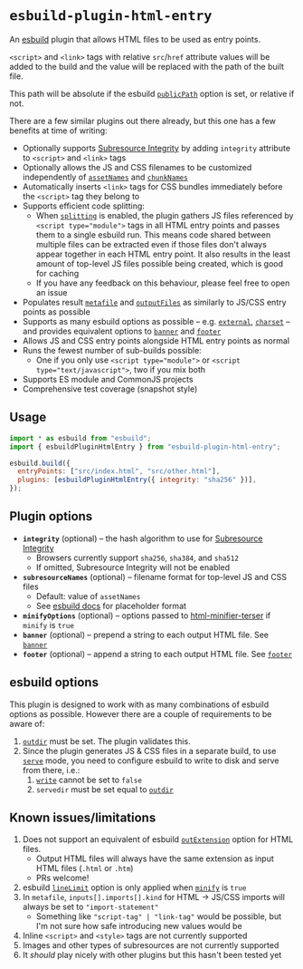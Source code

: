 # `esbuild-plugin-html-entry`

An [esbuild] plugin that allows HTML files to be used as entry points.

`<script>` and `<link>` tags with relative `src`/`href` attribute values will be added to the build
and the value will be replaced with the path of the built file.

This path will be absolute if the esbuild [`publicPath`] option is set, or relative if not.

There are a few similar plugins out there already, but this one has a few benefits at time of
writing:

- Optionally supports [Subresource Integrity] by adding `integrity` attribute to `<script>` and `<link>`
  tags
- Optionally allows the JS and CSS filenames to be customized independently of [`assetNames`] and
  [`chunkNames`]
- Automatically inserts `<link>` tags for CSS bundles immediately before the `<script>` tag they
  belong to
- Supports efficient code splitting:
  - When [`splitting`] is enabled, the plugin gathers JS files referenced by
    `<script type="module">` tags in all HTML entry points and passes them to a single esbuild run.
    This means code shared between multiple files can be extracted even if those files don't always
    appear together in each HTML entry point. It also results in the least amount of top-level JS
    files possible being created, which is good for caching
  - If you have any feedback on this behaviour, please feel free to open an issue
- Populates result [`metafile`] and [`outputFiles`] as similarly to JS/CSS entry points as possible
- Supports as many esbuild options as possible – e.g. [`external`], [`charset`] – and provides
  equivalent options to [`banner`] and [`footer`]
- Allows JS and CSS entry points alongside HTML entry points as normal
- Runs the fewest number of sub-builds possible:
  - One if you only use `<script type="module">` or `<script type="text/javascript">`, two if you
    mix both
- Supports ES module and CommonJS projects
- Comprehensive test coverage (snapshot style)

## Usage

```js
import * as esbuild from "esbuild";
import { esbuildPluginHtmlEntry } from "esbuild-plugin-html-entry";

esbuild.build({
  entryPoints: ["src/index.html", "src/other.html"],
  plugins: [esbuildPluginHtmlEntry({ integrity: "sha256" })],
});
```

## Plugin options

- **`integrity`** (optional) – the hash algorithm to use for [Subresource Integrity]
  - Browsers currently support `sha256`, `sha384`, and `sha512`
  - If omitted, Subresource Integrity will not be enabled
- **`subresourceNames`** (optional) – filename format for top-level JS and CSS files
  - Default: value of `assetNames`
  - See [esbuild docs](https://esbuild.github.io/api/#asset-names) for placeholder format
- **`minifyOptions`** (optional) – options passed to [html-minifier-terser] if `minify` is `true`
- **`banner`** (optional) – prepend a string to each output HTML file. See [`banner`]
- **`footer`** (optional) – append a string to each output HTML file. See [`footer`]

## esbuild options

This plugin is designed to work with as many combinations of esbuild options as possible. However
there are a couple of requirements to be aware of:

1. [`outdir`] must be set. The plugin validates this.
1. Since the plugin generates JS & CSS files in a separate build, to use [`serve`] mode, you need to
   configure esbuild to write to disk and serve from there, i.e.:
   1. [`write`](https://esbuild.github.io/api/#write) cannot be set to `false`
   1. `servedir` must be set equal to [`outdir`]

## Known issues/limitations

1. Does not support an equivalent of esbuild [`outExtension`] option for HTML files.
   - Output HTML files will always have the same extension as input HTML files (`.html` or `.htm`)
   - PRs welcome!
1. esbuild [`lineLimit`] option is only applied when [`minify`] is `true`
1. In `metafile`, `inputs[].imports[].kind` for HTML → JS/CSS imports will always be set to
   `"import-statement"`
   - Something like `"script-tag" | "link-tag"` would be possible, but I'm not sure how safe
     introducing new values would be
1. Inline `<script>` and `<style>` tags are not currently supported
1. Images and other types of subresources are not currently supported
1. It _should_ play nicely with other plugins but this hasn't been tested yet

[esbuild]: https://esbuild.github.io
[Subresource Integrity]: https://developer.mozilla.org/en-US/docs/Web/Security/Subresource_Integrity
[`splitting`]: https://esbuild.github.io/api/#splitting
[`banner`]: https://esbuild.github.io/api/#banner
[`external`]: https://esbuild.github.io/api/#external
[`assetNames`]: https://esbuild.github.io/api/#asset-names
[`charset`]: https://esbuild.github.io/api/#charset
[`chunkNames`]: https://esbuild.github.io/api/#chunk-names
[`external`]: https://esbuild.github.io/api/#external
[`footer`]: https://esbuild.github.io/api/#footer
[`lineLimit`]: https://esbuild.github.io/api/#line-limit
[`metafile`]: https://esbuild.github.io/api/#metafile
[`minify`]: https://esbuild.github.io/api/#minify
[`outdir`]: https://esbuild.github.io/api/#outdir
[`outExtension`]: https://esbuild.github.io/api/#out-extension
[`outputFiles`]: https://esbuild.github.io/api/#write
[`publicPath`]: https://esbuild.github.io/api/#public-path
[`serve`]: https://esbuild.github.io/api/#serve
[@chialab/esbuild-plugin-html]:
  https://github.com/chialab/rna/tree/main/packages/esbuild-plugin-html
[html-minifier-terser]: https://www.npmjs.com/package/html-minifier-terser#options-quick-reference
[prettier]: https://www.npmjs.com/package/prettier
